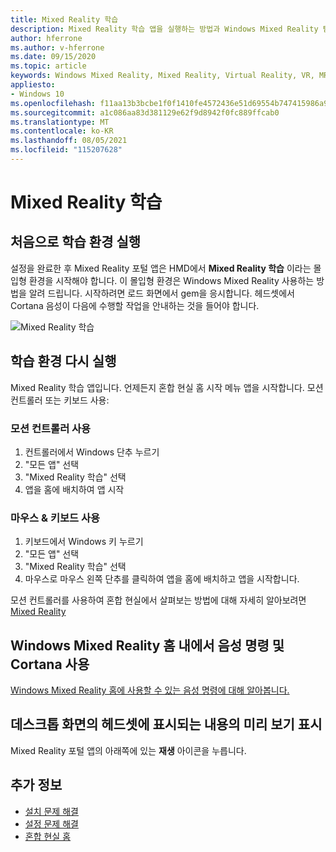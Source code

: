 ```yaml
---
title: Mixed Reality 학습
description: Mixed Reality 학습 앱을 실행하는 방법과 Windows Mixed Reality 탐색하는 방법을 설명합니다.
author: hferrone
ms.author: v-hferrone
ms.date: 09/15/2020
ms.topic: article
keywords: Windows Mixed Reality, Mixed Reality, Virtual Reality, VR, MR, 자습서, 시작
appliesto:
- Windows 10
ms.openlocfilehash: f11aa13b3bcbe1f0f1410fe4572436e51d69554b747415986a9a06036d95f64b
ms.sourcegitcommit: a1c086aa83d381129e62f9d8942f0fc889ffcab0
ms.translationtype: MT
ms.contentlocale: ko-KR
ms.lasthandoff: 08/05/2021
ms.locfileid: "115207628"
---
```

# <a name="learn-mixed-reality"></a>Mixed Reality 학습

## <a name="running-the-learning-experience-for-the-first-time"></a>처음으로 학습 환경 실행

설정을 완료한 후 Mixed Reality 포털 앱은 HMD에서 **Mixed Reality 학습** 이라는 몰입형 환경을 시작해야 합니다. 이 몰입형 환경은 Windows Mixed Reality 사용하는 방법을 알려 드립니다. 시작하려면 로드 화면에서 gem을 응시합니다. 헤드셋에서 Cortana 음성이 다음에 수행할 작업을 안내하는 것을 들어야 합니다.

![Mixed Reality 학습](images/file-learnmixedrealitystart.png)

## <a name="rerun-the-learning-experience"></a>학습 환경 다시 실행

Mixed Reality 학습 앱입니다. 언제든지 혼합 현실 홈 시작 메뉴 앱을 시작합니다. [](your-mixed-reality-home.md) 모션 컨트롤러 또는 키보드 사용:

### <a name="use-your-motion-controllers"></a>모션 컨트롤러 사용

1. 컨트롤러에서 Windows 단추 누르기
2. "모든 앱" 선택
3. "Mixed Reality 학습" 선택
4. 앱을 홈에 배치하여 앱 시작

### <a name="use-your-mouse--keyboard"></a>마우스 & 키보드 사용

1. 키보드에서 Windows 키 누르기
2. "모든 앱" 선택
3. "Mixed Reality 학습" 선택
4. 마우스로 마우스 왼쪽 단추를 클릭하여 앱을 홈에 배치하고 앱을 시작합니다.

모션 컨트롤러를 사용하여 혼합 현실에서 살펴보는 방법에 대해 자세히 알아보려면 [Mixed Reality](controllers-in-wmr.md)

## <a name="use-voice-commands-and-cortana-inside-of-the-windows-mixed-reality-home"></a>Windows Mixed Reality 홈 내에서 음성 명령 및 Cortana 사용

[Windows Mixed Reality 홈에 사용할 수 있는 음성 명령에 대해 알아봅니다.](https://support.microsoft.com/help/4041322/windows-10-speech-in-windows-mixed-reality)

## <a name="show-a-preview-of-what-im-seeing-in-my-headset-on-my-desktops-screen"></a>데스크톱 화면의 헤드셋에 표시되는 내용의 미리 보기 표시

Mixed Reality 포털 앱의 아래쪽에 있는 **재생** 아이콘을 누릅니다.

## <a name="see-also"></a>추가 정보

* [설치 문제 해결](installation_errors.md)
* [설정 문제 해결](wmr-setup-faq.yml)
* [혼합 현실 홈](your-mixed-reality-home.md)
